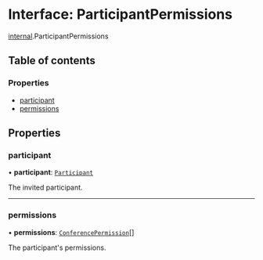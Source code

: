 # Interface: ParticipantPermissions

[internal](../modules/internal.md).ParticipantPermissions

## Table of contents

### Properties

- [participant](internal.ParticipantPermissions.md#participant)
- [permissions](internal.ParticipantPermissions.md#permissions)

## Properties

### participant

• **participant**: [`Participant`](internal.Participant.md)

The invited participant.

___

### permissions

• **permissions**: [`ConferencePermission`](../enums/internal.ConferencePermission.md)[]

The participant's permissions.
